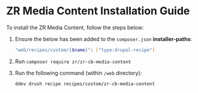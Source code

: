 # ZR Media Content Installation Guide

To install the ZR Media Content, follow the steps below:

1. Ensure the below has been added to the `composer.json` **installer-paths**:
    ```sh
    "web/recipes/custom/{$name}": ["type:drupal-recipe"]
    ```
2. Run `composer require zr/zr-cb-media-content`
3. Run the following command (within `/web` directory):

    ```sh
    ddev drush recipe recipes/custom/zr-cb-media-content
    ```

